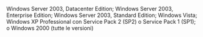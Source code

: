 Windows Server 2003, Datacenter Edition; Windows Server 2003, Enterprise Edition; Windows Server 2003, Standard Edition; Windows Vista; Windows XP Professional con Service Pack 2 \(SP2\) o Service Pack 1 \(SP1\); o Windows 2000 \(tutte le versioni\)
